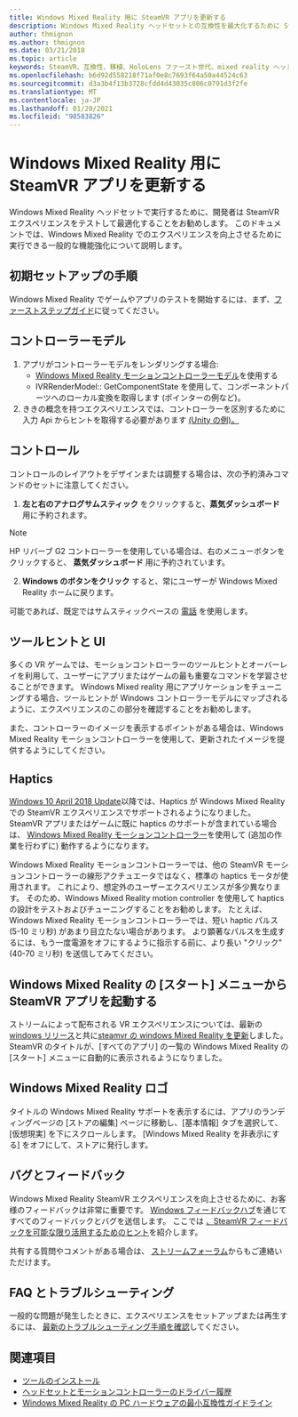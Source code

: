 ```yaml
---
title: Windows Mixed Reality 用に SteamVR アプリを更新する
description: Windows Mixed Reality ヘッドセットとの互換性を最大化するために SteamVR アプリケーションを更新するためのベストプラクティス。
author: thmignon
ms.author: thmignon
ms.date: 03/21/2018
ms.topic: article
keywords: SteamVR、互換性、移植、HoloLens ファースト世代、mixed reality ヘッドセット、windows mixed reality ヘッドセット、移行、Windows 10、蒸気、motion controller、haptics
ms.openlocfilehash: b6d92d558218f71af0e8c7693f64a50a44524c63
ms.sourcegitcommit: d3a3b4f13b3728cfdd4d43035c806c0791d3f2fe
ms.translationtype: MT
ms.contentlocale: ja-JP
ms.lasthandoff: 01/20/2021
ms.locfileid: "98583826"
---
```

# <a name="updating-steamvr-apps-for-windows-mixed-reality"></a>Windows Mixed Reality 用に SteamVR アプリを更新する

Windows Mixed Reality ヘッドセットで実行するために、開発者は SteamVR エクスペリエンスをテストして最適化することをお勧めします。 このドキュメントでは、Windows Mixed Reality でのエクスペリエンスを向上させるために実行できる一般的な機能強化について説明します。

## <a name="initial-setup-instructions"></a>初期セットアップの手順

Windows Mixed Reality でゲームやアプリのテストを開始するには、まず、[ファーストステップガイド](/windows/mixed-reality/enthusiast-guide/using-steamvr-with-windows-mixed-reality)に従ってください。

## <a name="controller-models"></a>コントローラーモデル

1. アプリがコントローラーモデルをレンダリングする場合:
    * [Windows Mixed Reality モーションコントローラーモデル](../../design/motion-controllers.md#rendering-the-motion-controller-model)を使用する
    * IVRRenderModel:: GetComponentState を使用して、コンポーネントパーツへのローカル変換を取得します (ポインターの例など)。
2. ききの概念を持つエクスペリエンスでは、コントローラーを区別するために入力 Api からヒントを取得する必要があります [(Unity の例)。](../unity/motion-controllers-in-unity.md#unity-buttonaxis-mapping-table)

## <a name="controls"></a>コントロール

コントロールのレイアウトをデザインまたは調整する場合は、次の予約済みコマンドのセットに注意してください。
1. **左と右のアナログサムスティック** をクリックすると、**蒸気ダッシュボード** 用に予約されます。

> [!NOTE]
> HP リバーブ G2 コントローラーを使用している場合は、右のメニューボタンをクリックすると、 **蒸気ダッシュボード** 用に予約されています。

2. **Windows のボタンをクリック** すると、常にユーザーが Windows Mixed Reality ホームに戻ります。

可能であれば、既定ではサムスティックベースの [電話](../../discover/navigating-the-windows-mixed-reality-home.md#getting-around-your-home) を使用します。

## <a name="tooltips-and-ui"></a>ツールヒントと UI

多くの VR ゲームでは、モーションコントローラーのツールヒントとオーバーレイを利用して、ユーザーにアプリまたはゲームの最も重要なコマンドを学習させることができます。 Windows Mixed reality 用にアプリケーションをチューニングする場合、ツールヒントが Windows コントローラーモデルにマップされるように、エクスペリエンスのこの部分を確認することをお勧めします。

また、コントローラーのイメージを表示するポイントがある場合は、Windows Mixed Reality モーションコントローラーを使用して、更新されたイメージを提供するようにしてください。

## <a name="haptics"></a>Haptics

[Windows 10 April 2018 Update](/windows/mixed-reality/enthusiast-guide/release-notes-april-2018)以降では、Haptics が Windows Mixed Reality での SteamVR エクスペリエンスでサポートされるようになりました。 SteamVR アプリまたはゲームに既に haptics のサポートが含まれている場合は、 [Windows Mixed Reality モーションコントローラー](../../design/motion-controllers.md)を使用して (追加の作業を行わずに) 動作するようになります。

Windows Mixed Reality モーションコントローラーでは、他の SteamVR モーションコントローラーの線形アクチュエータではなく、標準の haptics モータが使用されます。 これにより、想定外のユーザーエクスペリエンスが多少異なります。 そのため、Windows Mixed Reality motion controller を使用して haptics の設計をテストおよびチューニングすることをお勧めします。 たとえば、Windows Mixed Reality モーションコントローラーでは、短い haptic パルス (5-10 ミリ秒) があまり目立たない場合があります。 より顕著なパルスを生成するには、もう一度電源をオフにするように指示する前に、より長い "クリック" (40-70 ミリ秒) を送信してみてください。

## <a name="launching-steamvr-apps-from-windows-mixed-reality-start-menu"></a>Windows Mixed Reality の [スタート] メニューから SteamVR アプリを起動する

ストリームによって配布される VR エクスペリエンスについては、最新の[windows リリース](https://insider.windows.com)と共に[steamvr の windows Mixed Reality を更新](https://steamcommunity.com/games/719950/announcements/detail/1687045485866139800)しました。 SteamVR のタイトルが、[すべてのアプリ] の一覧の Windows Mixed Reality の [スタート] メニューに自動的に表示されるようになりました。

## <a name="windows-mixed-reality-logo"></a>Windows Mixed Reality ロゴ

タイトルの Windows Mixed Reality サポートを表示するには、アプリのランディングページの [ストアの編集] ページに移動し、[基本情報] タブを選択して、[仮想現実] を下にスクロールします。 [Windows Mixed Reality を非表示にする] をオフにして、ストアに発行します。

## <a name="bugs-and-feedback"></a>バグとフィードバック

Windows Mixed Reality SteamVR エクスペリエンスを向上させるために、お客様のフィードバックは非常に重要です。 [Windows フィードバックハブ](/windows/mixed-reality/enthusiast-guide/filing-feedback)を通じてすべてのフィードバックとバグを送信します。 ここでは [、SteamVR フィードバックを可能な限り活用するためのヒント](/windows/mixed-reality/enthusiast-guide/using-steamvr-with-windows-mixed-reality#sharing-feedback-on-steamvr)を紹介します。

共有する質問やコメントがある場合は、 [ストリームフォーラム](https://steamcommunity.com/app/719950/discussions/)からもご連絡いただけます。

## <a name="faqs-and-troubleshooting"></a>FAQ とトラブルシューティング

一般的な問題が発生したときに、エクスペリエンスをセットアップまたは再生するには、 [最新のトラブルシューティング手順を確認](/windows/mixed-reality/enthusiast-guide/troubleshooting-windows-mixed-reality#steamvr)してください。

## <a name="see-also"></a>関連項目

* [ツールのインストール](../install-the-tools.md)
* [ヘッドセットとモーションコントローラーのドライバー履歴](/windows/mixed-reality/enthusiast-guide/mixed-reality-software)
* [Windows Mixed Reality の PC ハードウェアの最小互換性ガイドライン](/windows/mixed-reality/enthusiast-guide/windows-mixed-reality-minimum-pc-hardware-compatibility-guidelines)